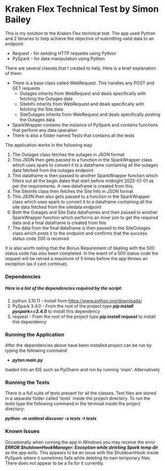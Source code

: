 # Kraken Flex Technical Test by Simon Bailey

This is my solution to the Kraken Flex technical test.
The app used Python and 2 libraries to help achieve the objective of submitting valid data to an endpoint.

* Request - for sending HTTP requests using Python
* PySpark - for data manipulation using Python

There are several classes that I created to help. Here is a brief explanation of them:
* There is a base class called WebRequest. This handles any POST and GET requests
  * Outages inherits from WebRequest and deals specifically with fetching the Outages data
  * SiteInfo inherits from WebRequest and deals specifically with fetching the Site data
  * SiteOutages inherits from WebRequest and deals specifically posting the Outages data
* SparkWrapper contains the instance of PySpark and contains functions that perform any data operation
* There is also a folder named Tests that contains all the tests

The application works in the following way:

1. The Outages class fetches the outages in JSON format
2. This JSON then gets passed to a function in the SparkWrapper class which uses spark to convert it to a dataframe containing all the outages data fetched from the outages endpoint
3. This dataframe is then passed to another SparkWrapper function which filters out all the begin dates that start before midnight 2022-01-01 as per the requirements. A new dataframe is created from this.
4. The SiteInfo class then fetches the Site Info in JSON format
5. This JSON then also gets passed to a function in the SparkWrapper class which uses spark to convert it to a dataframe containing all the site data fetched from the sitedata endpoint
6. Both the Outages and Site Data dataframes and then passed to another SparkWrapper function which performs an inner join to get the required data and a final dataframe is created from this
7. The data from the final dataframe is then passed to the SiteOutages class which posts it to the endpoint and confirms that the success status code 200 is received

It is also worth noting that the Bonus Requirement of dealing with the 500 status code has also been completed. In the event of a 500 status code the request will be retried a maximum of 5 times before the app throws an exception (as it cant continue).

### Dependencies

##### Here is a list of the dependencies required by the script:

1. python 3.10.11 - Install from https://www.python.org/downloads/
2. PySpark 3.4.0 - From the root of the project type __*pip install pyspark==3.4.0*__ to install this dependency
3. request  - From the root of the project type __*pip install request*__ to install this dependency

### Running the Application  

After the dependencies above have been installed project can be run by typing the following command:

* __*pyton main.py*__

loaded into an IDE such as PyCharm and run by running 'main'. Alternatively 

### Running the Tests

There is a full suite of tests present for all the classes. Test files are stored in a separate folder called 'tests' inside the project directory. To run the tests type the following command in the terminal inside the project directory:

__*python -m unittest discover -s tests -t tests*__

### Known Issues

Occasionally when running the app in Windows you may receive the error __*ERROR ShutdownHookManager: Exception while deleting Spark temp dir*__ as the app exits. 
This appears to be an issue with the ShutdownHook inside PySpark where it sometimes fails while deleting its own temporary files. There does not appear to be a fix for it currently. 